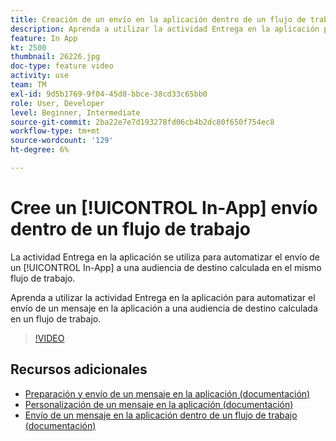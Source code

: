 ```yaml
---
title: Creación de un envío en la aplicación dentro de un flujo de trabajo
description: Aprenda a utilizar la actividad Entrega en la aplicación para automatizar el envío de un mensaje en la aplicación a una audiencia de destino calculada en un flujo de trabajo.
feature: In App
kt: 2500
thumbnail: 26226.jpg
doc-type: feature video
activity: use
team: TM
exl-id: 9d5b1769-9f04-45d0-bbce-38cd33c65bb0
role: User, Developer
level: Beginner, Intermediate
source-git-commit: 2ba22e7e7d193278fd06cb4b2dc80f650f754ec8
workflow-type: tm+mt
source-wordcount: '129'
ht-degree: 6%

---
```


# Cree un [!UICONTROL In-App] envío dentro de un flujo de trabajo

La actividad Entrega en la aplicación se utiliza para automatizar el envío de un [!UICONTROL In-App] a una audiencia de destino calculada en el mismo flujo de trabajo.

Aprenda a utilizar la actividad Entrega en la aplicación para automatizar el envío de un mensaje en la aplicación a una audiencia de destino calculada en un flujo de trabajo.

>[!VIDEO](https://video.tv.adobe.com/v/26226?quality=12)

## Recursos adicionales

* [Preparación y envío de un mensaje en la aplicación (documentación)](https://experienceleague.adobe.com/docs/campaign-standard/using/communication-channels/in-app-messaging/preparing-and-sending-an-in-app-message.html?lang=en)
* [Personalización de un mensaje en la aplicación (documentación)](https://experienceleague.adobe.com/docs/campaign-standard/using/communication-channels/in-app-messaging/customizing-an-in-app-message.html?lang=en)
* [Envío de un mensaje en la aplicación dentro de un flujo de trabajo (documentación)](https://experienceleague.adobe.com/docs/campaign-standard/using/managing-processes-and-data/channel-activities/in-app-delivery.html?lang=en)
